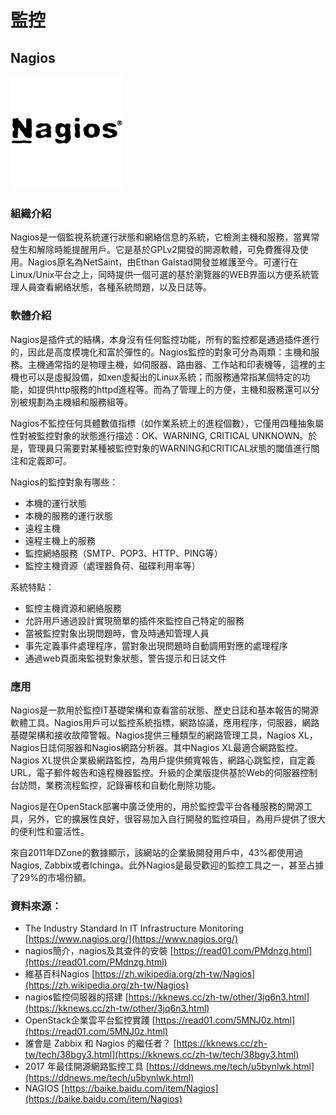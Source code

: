 # **監控**

## **Nagios**

![](/assets/nagios.PNG)

### 組織介紹

Nagios是一個監視系統運行狀態和網絡信息的系統，它檢測主機和服務，當異常發生和解除時能提醒用戶。它是基於GPLv2開發的開源軟體，可免費獲得及使用。Nagios原名為NetSaint，由Ethan Galstad開發並維護至今。可運行在Linux/Unix平台之上，同時提供一個可選的基於瀏覽器的WEB界面以方便系統管理人員查看網絡狀態，各種系統問題，以及日誌等。

### 軟體介紹

Nagios是插件式的結構，本身沒有任何監控功能，所有的監控都是通過插件進行的，因此是高度模塊化和富於彈性的。Nagios監控的對象可分為兩類：主機和服務。主機通常指的是物理主機，如伺服器、路由器、工作站和印表機等，這裡的主機也可以是虛擬設備，如xen虛擬出的Linux系統；而服務通常指某個特定的功能，如提供http服務的httpd進程等。而為了管理上的方便，主機和服務還可以分別被規劃為主機組和服務組等。

Nagios不監控任何具體數值指標（如作業系統上的進程個數），它僅用四種抽象屬性對被監控對象的狀態進行描述：OK、WARNING, CRITICAL UNKNOWN。於是，管理員只需要對某種被監控對象的WARNING和CRITICAL狀態的閾值進行關注和定義即可。

Nagios的監控對象有哪些：

* 本機的運行狀態
* 本機的服務的運行狀態
* 遠程主機
* 遠程主機上的服務
* 監控網絡服務（SMTP、POP3、HTTP、PING等）
* 監控主機資源（處理器負荷、磁碟利用率等）

系統特點：

* 監控主機資源和網絡服務
* 允許用戶通過設計實現簡單的插件來監控自己特定的服務
* 當被監控對象出現問題時，會及時通知管理人員
* 事先定義事件處理程序，當對象出現問題時自動調用對應的處理程序
* 通過web頁面來監視對象狀態，警告提示和日誌文件

### 應用

Nagios是一款用於監控IT基礎架構和查看當前狀態、歷史日誌和基本報告的開源軟體工具。Nagios用戶可以監控系統指標，網路協議，應用程序，伺服器，網路基礎架構和接收故障警報。Nagios提供三種類型的網路管理工具，Nagios XL，Nagios日誌伺服器和Nagios網路分析器。其中Nagios XL最適合網路監控。Nagios XL提供企業級網路監控，為用戶提供頻寬報告，網路心跳監控，自定義URL，電子郵件報告和遠程機器監控。升級的企業版提供基於Web的伺服器控制台訪問，業務流程監控，記錄審核和自動化刪除功能。

Nagios是在OpenStack部署中廣泛使用的，用於監控雲平台各種服務的開源工具，另外，它的擴展性良好，很容易加入自行開發的監控項目，為用戶提供了很大的便利性和靈活性。

來自2011年DZone的數據顯示，該網站的企業級開發用戶中，43%都使用過Nagios, Zabbix或者Ichinga。此外Nagios是最受歡迎的監控工具之一，甚至占據了29%的市場份額。

### 資料來源：

* The Industry Standard In IT Infrastructure Monitoring [https://www.nagios.org/](https://www.nagios.org/)
* nagios簡介，nagios及其查件的安裝
   [https://read01.com/PMdnzg.html](https://read01.com/PMdnzg.html)
*  維基百科Nagios [https://zh.wikipedia.org/zh-tw/Nagios](https://zh.wikipedia.org/zh-tw/Nagios)
* nagios監控伺服器的搭建 [https://kknews.cc/zh-tw/other/3jq6n3.html](https://kknews.cc/zh-tw/other/3jq6n3.html)
* OpenStack企業雲平台監控實踐 [https://read01.com/5MNJ0z.html](https://read01.com/5MNJ0z.html)
* 誰會是 Zabbix 和 Nagios 的繼任者？ [https://kknews.cc/zh-tw/tech/38bgy3.html](https://kknews.cc/zh-tw/tech/38bgy3.html)
* 2017 年最佳開源網路監控工具 [https://ddnews.me/tech/u5bynlwk.html](https://ddnews.me/tech/u5bynlwk.html)
* NAGIOS [https://baike.baidu.com/item/Nagios](https://baike.baidu.com/item/Nagios)




